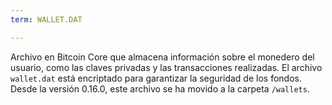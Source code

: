 ```yaml
---
term: WALLET.DAT

---
```

Archivo en Bitcoin Core que almacena información sobre el monedero del usuario, como las claves privadas y las transacciones realizadas. El archivo `wallet.dat` está encriptado para garantizar la seguridad de los fondos. Desde la versión 0.16.0, este archivo se ha movido a la carpeta `/wallets`.